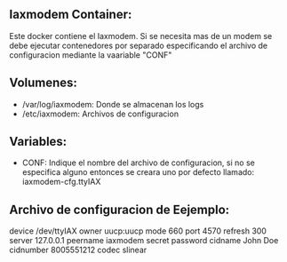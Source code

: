 ## Iaxmodem Container:

Este docker contiene el Iaxmodem. Si se necesita mas de un modem se debe ejecutar contenedores por separado especificando el archivo de configuracion mediante la vaariable "CONF"


## Volumenes:

* /var/log/iaxmodem: Donde se almacenan los logs
* /etc/iaxmodem: Archivos de configuracion 

## Variables:

* CONF: Indique el nombre del archivo de configuracion, si no se especifica alguno entonces se creara uno por defecto llamado: iaxmodem-cfg.ttyIAX


## Archivo de configuracion de Eejemplo:

device		/dev/ttyIAX
owner		uucp:uucp
mode		660
port		4570
refresh		300
server		127.0.0.1
peername	iaxmodem
secret		password
cidname		John Doe
cidnumber	8005551212
codec		slinear

